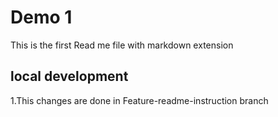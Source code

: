 # Demo 1
This is the first Read me file with markdown extension


## local development

1.This changes are done in  Feature-readme-instruction branch
